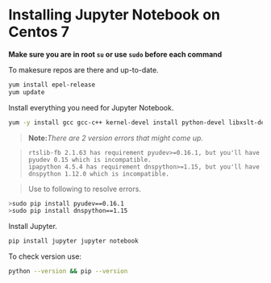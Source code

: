 # Installing Jupyter Notebook on Centos 7

**Make sure you are in root `su` or use `sudo` before each command**

To makesure repos are there and up-to-date.
```bash
yum install epel-release
yum update
```
Install everything you need for Jupyter Notebook.
```bash
yum -y install gcc gcc-c++ kernel-devel install python-devel libxslt-devel libffi-devel openssl-devel python-pip
```
>**Note:**_There are 2 version errors that might come up._                                                 
                                                                                                          
>`rtslib-fb 2.1.63 has requirement pyudev>=0.16.1, but you'll have pyudev 0.15 which is incompatible.`     
>`ipapython 4.5.4 has requirement dnspython>=1.15, but you'll have dnspython 1.12.0 which is incompatible.`
                                                                                                          
>Use to following to resolve errors.                                                                       
```bash                                                                                                   
>sudo pip install pyudev==0.16.1                                                                           
>sudo pip install dnspython==1.15                                                                          
```                                                                                                       
Install Jupyter.
```bash
pip install jupyter jupyter notebook
```

To check version use:
```bash
python --version && pip --version
```
